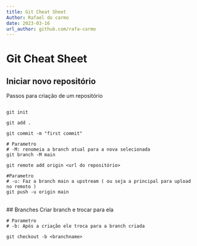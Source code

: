 ```yaml
---
title: Git Cheat Sheet
Author: Rafael do carmo
date: 2023-03-16
url_author: github.com/rafa-carmo
---
```


# Git Cheat Sheet

## Iniciar novo repositório
Passos para criação de um repositório
```

git init

git add .

git commit -m "first commit"

# Parametro
# -M: renomeia a branch atual para a nova selecionada
git branch -M main

git remote add origin <url do repositório>

#Parametro
# -u: Faz a branch main a upstream ( ou seja a principal para upload no remoto )
git push -u origin main

```
<br>
## Branches
Criar branch e trocar para ela
 
```
# Parametro
# -b: Após a criação ele troca para a branch criada

git checkout -b <branchname>
```
